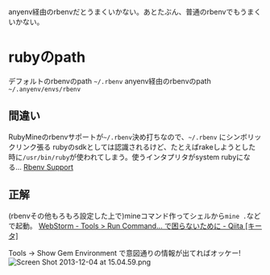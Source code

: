 anyenv経由のrbenvだとうまくいかない。あとたぶん、普通のrbenvでもうまくいかない。

# rubyのpath
デフォルトのrbenvのpath `~/.rbenv`
anyenv経由のrbenvのpath `~/.anyenv/envs/rbenv`

## 間違い
RubyMineのrbenvサポートが`~/.rbenv`決め打ちなので、`~/.rbenv` にシンボリックリンク張る
rubyのsdkとしては認識されるけど、たとえばrakeしようとした時に`/usr/bin/ruby`が使われてしまう。使うインタプリタがsystem rubyになる…
[Rbenv Support](http://www.jetbrains.com/ruby/webhelp/rbenv-support.html)

## 正解
(rbenvその他もろもろ設定した上で)mineコマンド作ってシェルから`mine .`などで起動。
[WebStorm - Tools > Run Command… で困らないために - Qiita [キータ]](http://qiita.com/tanakahisateru/items/187b45aad936a78faf1b)

Tools -> Show Gem Environment で意図通りの情報が出てればオッケー!
![Screen Shot 2013-12-04 at 15.04.59.png](https://qiita-image-store.s3.amazonaws.com/0/5653/8823abe9-3951-2126-4aab-0edad2b16916.png)
